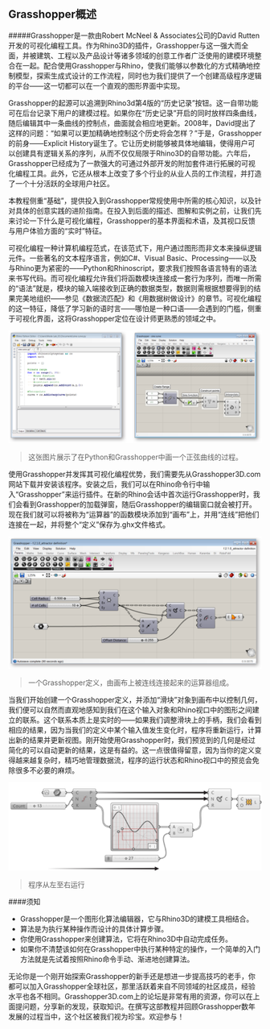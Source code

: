## Grasshopper概述

#####Grasshopper是一款由Robert McNeel & Associates公司的David Rutten开发的可视化编程工具。作为Rhino3D的插件，Grasshopper与这一强大而全面，并被建筑、工程以及产品设计等诸多领域的创意工作者广泛使用的建模环境整合在一起。配合使用Grasshopper与Rhino，使我们能够以参数化的方式精确地控制模型，探索生成式设计的工作流程，同时也为我们提供了一个创建高级程序逻辑的平台——这一切都可以在一个直观的图形界面中实现。

Grasshopper的起源可以追溯到Rhino3d第4版的“历史记录”按钮。这一自带功能可在后台记录下用户的建模过程。如果你在“历史记录”开启的同时放样四条曲线，随后编辑其中一条曲线的控制点，曲面就会相应地更新。2008年，David提出了这样的问题：“如果可以更加精确地控制这个历史将会怎样？”于是，Grasshopper的前身——Explicit History诞生了。它让历史树能够被具体地编辑，使得用户可以创建具有逻辑关系的序列，从而不仅仅局限于Rhino3D的自带功能。六年后，Grasshopper已经成为了一款强大的可通过外部开发的附加套件进行拓展的可视化编程工具。此外，它还从根本上改变了多个行业的从业人员的工作流程，并打造了一个十分活跃的全球用户社区。

本教程侧重“基础”，提供投入到Grasshopper常规使用中所需的核心知识，以及针对具体的创意实践的进阶指南。在投入到后面的描述、图解和实例之前，让我们先来讨论一下什么是可视化编程，Grasshopper的基本界面和术语，及其视口反馈与用户体验方面的“实时”特征。

可视化编程一种计算机编程范式，在该范式下，用户通过图形而非文本来操纵逻辑元件。一些著名的文本程序语言，例如C#、Visual Basic、Processing——以及与Rhino更为紧密的——Python和Rhinoscript，要求我们按照各语言特有的语法来书写代码。而可视化编程允许我们将函数模块连接成一套行为序列，而唯一所需的“语法”就是，模块的输入端接收到正确的数据类型，数据则需根据想要得到的结果完美地组织——参见《数据流匹配》和《用数据树做设计》的章节。可视化编程的这一特征，降低了学习新的语时言——哪怕是一种口语——会遇到的门槛，侧重于可视化界面，这将Grasshopper定位在设计师更熟悉的领域之中。

![IMAGE](images/python-and-gh-sine.png)
>这张图片展示了在Python和Grasshopper中画一个正弦曲线的过程。

使用Grasshopper并发挥其可视化编程优势，我们需要先从Grasshopper3D.com网站下载并安装该程序。安装之后，我们可以在Rhino命令行中输入“Grasshopper”来运行插件。在新的Rhino会话中首次运行Grasshopper时，我们会看到Grasshopper的加载弹窗，随后Grasshopper的编辑窗口就会被打开。现在我们就可以将被称为“运算器”的函数模块添加到“画布”上，并用“连线”把他们连接在一起，并将整个“定义”保存为.ghx文件格式。

![IMAGE](images/gh-definition.png)
>一个Grasshopper定义，由画布上被连线连接起来的运算器组成。

当我们开始创建一个Grasshopper定义，并添加“滑块”对象到画布中以控制几何，我们便可以自然而直观地感知到我们在这个输入对象和Rhino视口中的图形之间建立的联系。这个联系本质上是实时的——如果我们调整滑块上的手柄，我们会看到相应的结果，因为当我们的定义中某个输入值发生变化时，程序将重新运行，计算出新的结果并更新视图。刚开始使用Grasshopper时，我们预览到的几何是经过简化的可以自动更新的结果，这是有益的。这一点很值得留意，因为当你的定义变得越来越复杂时，精巧地管理数据流，程序的运行状态和Rhino视口中的预览会免除很多不必要的麻烦。

![IMAGE](images/flow.png)
>程序从左至右运行

####须知
* Grasshopper是一个图形化算法编辑器，它与Rhino3D的建模工具相结合。
* 算法是为执行某种操作而设计的具体计算步骤。
* 你使用Grasshopper来创建算法，它将在Rhino3D中自动完成任务。
* 如果你不清楚该如何在Grasshopper中执行某种特定的操作，一个简单的入门方法就是先试着按照Rhino命令手动、渐进地创建算法。

无论你是一个刚开始探索Grasshopper的新手还是想进一步提高技巧的老手，你都可以加入Grasshopper全球社区，那里活跃着来自不同领域的社区成员，经验水平也各不相同。Grasshopper3D.com上的论坛是非常有用的资源，你可以在上面提问题，分享新的发现，获取知识。在撰写这部教程并回顾Grasshopper数年发展的过程当中，这个社区被我们视为珍宝。欢迎参与！
